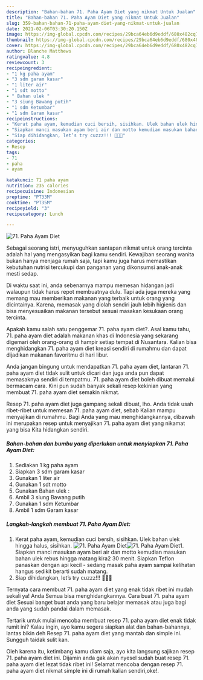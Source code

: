 ```yaml
---
description: "Bahan-bahan 71. Paha Ayam Diet yang nikmat Untuk Jualan"
title: "Bahan-bahan 71. Paha Ayam Diet yang nikmat Untuk Jualan"
slug: 359-bahan-bahan-71-paha-ayam-diet-yang-nikmat-untuk-jualan
date: 2021-02-06T03:30:20.150Z
image: https://img-global.cpcdn.com/recipes/29bca64eb6d9eddf/680x482cq70/71-paha-ayam-diet-foto-resep-utama.jpg
thumbnail: https://img-global.cpcdn.com/recipes/29bca64eb6d9eddf/680x482cq70/71-paha-ayam-diet-foto-resep-utama.jpg
cover: https://img-global.cpcdn.com/recipes/29bca64eb6d9eddf/680x482cq70/71-paha-ayam-diet-foto-resep-utama.jpg
author: Blanche Matthews
ratingvalue: 4.8
reviewcount: 3
recipeingredient:
- "1 kg paha ayam"
- "3 sdm garam kasar"
- "1 liter air"
- "1 sdt motto"
- " Bahan ulek "
- "3 siung Bawang putih"
- "1 sdm Ketumbar"
- "1 sdm Garam kasar"
recipeinstructions:
- "Kerat paha ayam, kemudian cuci bersih, sisihkan. Ulek bahan ulek hingga halus, sisihkan."
- "Siapkan manci masukan ayam beri air dan motto kemudian masukan bahan ulek rebus hingga matang kira2 30 menit. Siapkan Teflon panaskan dengan api kecil - sedang masak paha ayam sampai kelihatan hangus sedikit berarti sudah matang."
- "Siap dihidangkan, let’s try cuzzz!!! 👩🏻‍🍳"
categories:
- Resep
tags:
- 71
- paha
- ayam

katakunci: 71 paha ayam 
nutrition: 235 calories
recipecuisine: Indonesian
preptime: "PT33M"
cooktime: "PT35M"
recipeyield: "3"
recipecategory: Lunch

---
```



![71. Paha Ayam Diet](https://img-global.cpcdn.com/recipes/29bca64eb6d9eddf/680x482cq70/71-paha-ayam-diet-foto-resep-utama.jpg)

Sebagai seorang istri, menyuguhkan santapan nikmat untuk orang tercinta adalah hal yang mengasyikan bagi kamu sendiri. Kewajiban seorang  wanita bukan hanya menjaga rumah saja, tapi kamu juga harus memastikan kebutuhan nutrisi tercukupi dan panganan yang dikonsumsi anak-anak mesti sedap.

Di waktu  saat ini, anda sebenarnya mampu memesan hidangan jadi walaupun tidak harus repot membuatnya dulu. Tapi ada juga mereka yang memang mau memberikan makanan yang terbaik untuk orang yang dicintainya. Karena, memasak yang diolah sendiri jauh lebih higienis dan bisa menyesuaikan makanan tersebut sesuai masakan kesukaan orang tercinta. 



Apakah kamu salah satu penggemar 71. paha ayam diet?. Asal kamu tahu, 71. paha ayam diet adalah makanan khas di Indonesia yang sekarang digemari oleh orang-orang di hampir setiap tempat di Nusantara. Kalian bisa menghidangkan 71. paha ayam diet kreasi sendiri di rumahmu dan dapat dijadikan makanan favoritmu di hari libur.

Anda jangan bingung untuk mendapatkan 71. paha ayam diet, lantaran 71. paha ayam diet tidak sulit untuk dicari dan juga anda pun dapat memasaknya sendiri di tempatmu. 71. paha ayam diet boleh dibuat memalui bermacam cara. Kini pun sudah banyak sekali resep kekinian yang membuat 71. paha ayam diet semakin nikmat.

Resep 71. paha ayam diet juga gampang sekali dibuat, lho. Anda tidak usah ribet-ribet untuk memesan 71. paha ayam diet, sebab Kalian mampu menyajikan di rumahmu. Bagi Anda yang mau menghidangkannya, dibawah ini merupakan resep untuk menyajikan 71. paha ayam diet yang nikamat yang bisa Kita hidangkan sendiri.

<!--inarticleads1-->

##### Bahan-bahan dan bumbu yang diperlukan untuk menyiapkan 71. Paha Ayam Diet:

1. Sediakan 1 kg paha ayam
1. Siapkan 3 sdm garam kasar
1. Gunakan 1 liter air
1. Gunakan 1 sdt motto
1. Gunakan  Bahan ulek :
1. Ambil 3 siung Bawang putih
1. Gunakan 1 sdm Ketumbar
1. Ambil 1 sdm Garam kasar




<!--inarticleads2-->

##### Langkah-langkah membuat 71. Paha Ayam Diet:

1. Kerat paha ayam, kemudian cuci bersih, sisihkan. Ulek bahan ulek hingga halus, sisihkan.
<img src="https://img-global.cpcdn.com/steps/93925af2221bc6dc/160x128cq70/71-paha-ayam-diet-langkah-memasak-1-foto.jpg" alt="71. Paha Ayam Diet"><img src="https://img-global.cpcdn.com/steps/0a5dacbd84579fcd/160x128cq70/71-paha-ayam-diet-langkah-memasak-1-foto.jpg" alt="71. Paha Ayam Diet">1. Siapkan manci masukan ayam beri air dan motto kemudian masukan bahan ulek rebus hingga matang kira2 30 menit. Siapkan Teflon panaskan dengan api kecil - sedang masak paha ayam sampai kelihatan hangus sedikit berarti sudah matang.
1. Siap dihidangkan, let’s try cuzzz!!! 👩🏻‍🍳




Ternyata cara membuat 71. paha ayam diet yang enak tidak ribet ini mudah sekali ya! Anda Semua bisa menghidangkannya. Cara buat 71. paha ayam diet Sesuai banget buat anda yang baru belajar memasak atau juga bagi anda yang sudah pandai dalam memasak.

Tertarik untuk mulai mencoba membuat resep 71. paha ayam diet enak tidak rumit ini? Kalau ingin, ayo kamu segera siapkan alat dan bahan-bahannya, lantas bikin deh Resep 71. paha ayam diet yang mantab dan simple ini. Sungguh taidak sulit kan. 

Oleh karena itu, ketimbang kamu diam saja, ayo kita langsung sajikan resep 71. paha ayam diet ini. Dijamin anda gak akan nyesel sudah buat resep 71. paha ayam diet lezat tidak ribet ini! Selamat mencoba dengan resep 71. paha ayam diet nikmat simple ini di rumah kalian sendiri,oke!.

